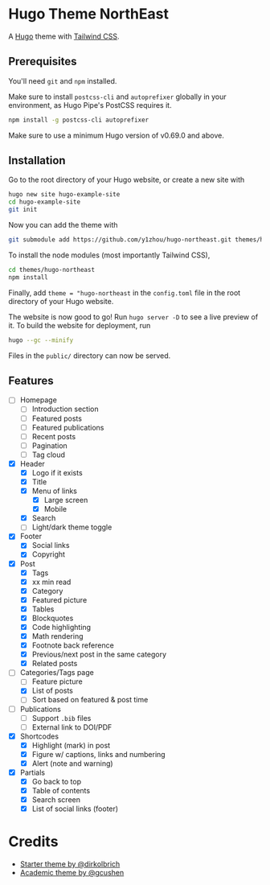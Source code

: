 # Hugo Theme NorthEast

A [Hugo](https://gohugo.io) theme with [Tailwind CSS](https://tailwindcss.com).

## Prerequisites

You'll need `git` and `npm` installed.

Make sure to install `postcss-cli` and `autoprefixer` globally in your environment, as Hugo Pipe's PostCSS requires it.

```bash
npm install -g postcss-cli autoprefixer
```

Make sure to use a minimum Hugo version of v0.69.0 and above.

## Installation

Go to the root directory of your Hugo website, or create a new site with

```bash
hugo new site hugo-example-site
cd hugo-example-site
git init
```

Now you can add the theme with

```bash
git submodule add https://github.com/y1zhou/hugo-northeast.git themes/hugo-northeast
```

To install the node modules (most importantly Tailwind CSS),

```bash
cd themes/hugo-northeast
npm install
```

Finally, add `theme = "hugo-northeast` in the `config.toml` file in the root directory of your Hugo website.

The website is now good to go! Run `hugo server -D` to see a live preview of it. To build the website for deployment, run

```bash
hugo --gc --minify
```

Files in the `public/` directory can now be served.

## Features

-   [ ] Homepage
    -   [ ] Introduction section
    -   [ ] Featured posts
    -   [ ] Featured publications
    -   [ ] Recent posts
    -   [ ] Pagination
    -   [ ] Tag cloud
-   [x] Header
    -   [x] Logo if it exists
    -   [x] Title
    -   [x] Menu of links
        -   [x] Large screen
        -   [x] Mobile
    -   [x] Search
    -   [ ] Light/dark theme toggle
-   [x] Footer
    -   [x] Social links
    -   [x] Copyright
-   [x] Post
    -   [x] Tags
    -   [x] xx min read
    -   [x] Category
    -   [x] Featured picture
    -   [x] Tables
    -   [x] Blockquotes
    -   [x] Code highlighting
    -   [x] Math rendering
    -   [x] Footnote back reference
    -   [x] Previous/next post in the same category
    -   [x] Related posts
-   [ ] Categories/Tags page
    -   [ ] Feature picture
    -   [x] List of posts
    -   [ ] Sort based on featured & post time
-   [ ] Publications
    -   [ ] Support `.bib` files
    -   [ ] External link to DOI/PDF
-   [x] Shortcodes
    -   [x] Highlight (mark) in post
    -   [x] Figure w/ captions, links and numbering
    -   [x] Alert (note and warning)
-   [x] Partials
    -   [x] Go back to top
    -   [x] Table of contents
    -   [x] Search screen
    -   [x] List of social links (footer)

# Credits

-   [Starter theme by @dirkolbrich](https://github.com/dirkolbrich/hugo-theme-tailwindcss-starter)
-   [Academic theme by @gcushen](https://sourcethemes.com/academic/)
